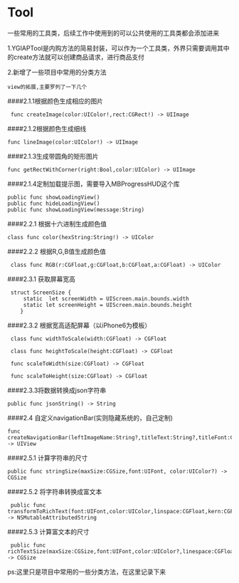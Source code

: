 # Tool
一些常用的工具类，后续工作中使用到的可以公共使用的工具类都会添加进来

1.YGIAPTool是内购方法的简易封装，可以作为一个工具类，外界只需要调用其中的create方法就可以创建商品请求，进行商品支付

2.新增了一些项目中常用的分类方法

```
view的拓展,主要罗列了一下几个
```
####2.1.1根据颜色生成相应的图片
```
 func createImage(color:UIColor!,rect:CGRect!) -> UIImage
```

####2.1.2根据颜色生成细线
```
func lineImage(color:UIColor!) -> UIImage
```

####2.1.3生成带圆角的矩形图片
```
func getRectWithCorner(right:Bool,color:UIColor) -> UIImage
```

####2.1.4定制加载提示图，需要导入MBProgressHUD这个库
```
public func showLoadingView()
public func hideLoadingView()
public func showLoadingView(message:String) 
```


####2.2.1 根据十六进制生成颜色值
```
class func color(hexString:String!) -> UIColor
```

####2.2.2 根据R,G,B值生成颜色值
```
 class func RGB(r:CGFloat,g:CGFloat,b:CGFloat,a:CGFloat) -> UIColor
```

####2.3.1 获取屏幕宽高
```
 struct ScreenSize {
     static  let screenWidth = UIScreen.main.bounds.width
     static let screenHeight = UIScreen.main.bounds.height
    }
```

####2.3.2 根据宽高适配屏幕（以iPhone6为模板）
```
 class func widthToScale(width:CGFloat) -> CGFloat
 
 class func heightToScale(height:CGFloat) -> CGFloat

 func scaleToWidth(size:CGFloat) -> CGFloat
 
 func scaleToHeight(size:CGFloat) -> CGFloat
```

####2.3.3将数据转换成json字符串
```
public func jsonString() -> String
```

####2.4 自定义navigationBar(实则隐藏系统的，自己定制)
```
func createNavigationBar(leftImageName:String?,titleText:String?,titleFont:CGFloat,titleColor:UIColor?,titleImageName:String?,rightImageName:String?,alpha:CGFloat,textAlpha:CGFloat) -> UIView
```

####2.5.1 计算字符串的尺寸
```
public func stringSize(maxSize:CGSize,font:UIFont, color:UIColor?) -> CGSize
```

####2.5.2 将字符串转换成富文本
```
 public func transformToRichText(font:UIFont,color:UIColor,linspace:CGFloat,kern:CGFloat) -> NSMutableAttributedString
```

####2.5.3 计算富文本的尺寸
```
 public func richTextSize(maxSize:CGSize,font:UIFont,color:UIColor?,linespace:CGFloat,kern:CGFloat) -> CGSize
```


ps:这里只是项目中常用的一些分类方法，在这里记录下来


